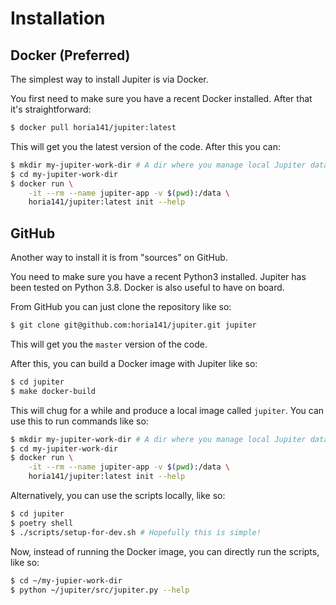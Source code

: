 # Installation

## Docker (Preferred)

The simplest way to install Jupiter is via Docker.

You first need to make sure you have a recent Docker installed. After that it's straightforward:

```bash
$ docker pull horia141/jupiter:latest
```

This will get you the latest version of the code. After this you can:

```bash
$ mkdir my-jupiter-work-dir # A dir where you manage local Jupiter data.
$ cd my-jupiter-work-dir
$ docker run \
    -it --rm --name jupiter-app -v $(pwd):/data \
    horia141/jupiter:latest init --help
```

## GitHub

Another way to install it is from "sources" on GitHub.

You need to make sure you have a recent Python3 installed. Jupiter has been tested on Python 3.8. Docker is also
useful to have on board.

From GitHub you can just clone the repository like so:

```bash
$ git clone git@github.com:horia141/jupiter.git jupiter
```

This will get you the `master` version of the code.

After this, you can build a Docker image with Jupiter like so:

```bash
$ cd jupiter
$ make docker-build
```

This will chug for a while and produce a local image called `jupiter`. You can use this to run commands like so:

```bash
$ mkdir my-jupiter-work-dir # A dir where you manage local Jupiter data.
$ cd my-jupiter-work-dir
$ docker run \
    -it --rm --name jupiter-app -v $(pwd):/data \
    horia141/jupiter:latest init --help
```

Alternatively, you can use the scripts locally, like so:

```bash
$ cd jupiter
$ poetry shell
$ ./scripts/setup-for-dev.sh # Hopefully this is simple!
```

Now, instead of running the Docker image, you can directly run the scripts, like so:

```bash
$ cd ~/my-jupier-work-dir
$ python ~/jupiter/src/jupiter.py --help
```
